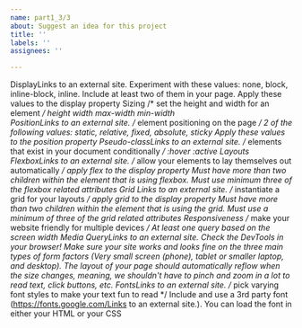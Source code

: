 ```yaml
---
name: part1_3/3
about: Suggest an idea for this project
title: ''
labels: ''
assignees: ''

---
```


DisplayLinks to an external site.
Experiment with these values: none, block, inline-block, inline. Include at least two of them in your page.
Apply these values to the display property
Sizing     /* set the height and width for an element */
height
width
max-width
min-width    
PositionLinks to an external site.     /* element positioning on the page */
2 of the following values: static, relative, fixed, absolute, sticky
Apply these values to the position property
Pseudo-classLinks to an external site.     /* elements that exist in your document conditionally */
:hover
:active
Layouts
FlexboxLinks to an external site.   /* allow your elements to lay themselves out automatically */
apply flex to the display property
Must have more than two children within the element that is using flexbox. Must use minimum three of the flexbox related attributes
Grid Links to an external site.        /* instantiate a grid for your layouts */
apply grid to the display property
Must have more than two children within the element that is using the grid. Must use a minimum of three of the grid related attributes
Responsiveness       /* make your website friendly for multiple devices */
At least one query based on the screen width
Media QueryLinks to an external site.
Check the DevTools in your browser! Make sure your site works and looks fine on the three main types of form factors (Very small screen (phone), tablet or smaller laptop, and desktop).
The layout of your page should automatically reflow when the size changes, meaning, we shouldn't have to pinch and zoom in a lot to read text, click buttons, etc.
FontsLinks to an external site.       /* pick varying font styles to make your text fun to read */
Include and use a 3rd party font (https://fonts.google.com/Links to an external site.). You can load the font in either your HTML or your CSS
